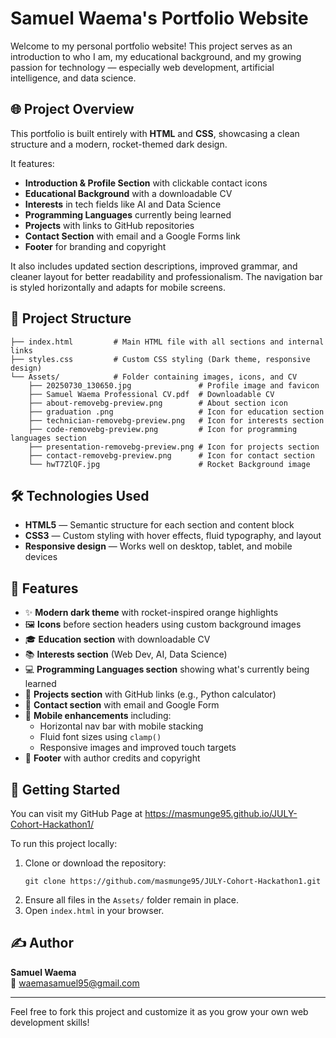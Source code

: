 # Samuel Waema's Portfolio Website

Welcome to my personal portfolio website! This project serves as an introduction to who I am, my educational background, and my growing passion for technology — especially web development, artificial intelligence, and data science.


## 🌐 Project Overview

This portfolio is built entirely with **HTML** and **CSS**, showcasing a clean structure and a modern, rocket-themed dark design.  

It features:

- **Introduction & Profile Section** with clickable contact icons
- **Educational Background** with a downloadable CV
- **Interests** in tech fields like AI and Data Science
- **Programming Languages** currently being learned
- **Projects** with links to GitHub repositories
- **Contact Section** with email and a Google Forms link
- **Footer** for branding and copyright

It also includes updated section descriptions, improved grammar, and cleaner layout for better readability and professionalism. The navigation bar is styled horizontally and adapts for mobile screens.


## 📁 Project Structure

```
├── index.html         # Main HTML file with all sections and internal links
├── styles.css         # Custom CSS styling (Dark theme, responsive design)
└── Assets/            # Folder containing images, icons, and CV
    ├── 20250730_130650.jpg               # Profile image and favicon
    ├── Samuel Waema Professional CV.pdf  # Downloadable CV
    ├── about-removebg-preview.png        # About section icon
    ├── graduation .png                   # Icon for education section
    ├── technician-removebg-preview.png   # Icon for interests section
    ├── code-removebg-preview.png         # Icon for programming languages section
    ├── presentation-removebg-preview.png # Icon for projects section
    ├── contact-removebg-preview.png      # Icon for contact section
    └── hwT7ZlQF.jpg                      # Rocket Background image
```


## 🛠️ Technologies Used

- **HTML5** — Semantic structure for each section and content block
- **CSS3** — Custom styling with hover effects, fluid typography, and layout
- **Responsive design** — Works well on desktop, tablet, and mobile devices

## 📌 Features

- ✨ **Modern dark theme** with rocket-inspired orange highlights
- 🖼️ **Icons** before section headers using custom background images
- 🎓 **Education section** with downloadable CV
- 📚 **Interests section** (Web Dev, AI, Data Science)
- 💻 **Programming Languages section** showing what's currently being learned
- 📂 **Projects section** with GitHub links (e.g., Python calculator)
- 📧 **Contact section** with email and Google Form
- 📱 **Mobile enhancements** including:
  - Horizontal nav bar with mobile stacking
  - Fluid font sizes using `clamp()`
  - Responsive images and improved touch targets
- 📜 **Footer** with author credits and copyright


## 🚀 Getting Started

You can visit my GitHub Page at https://masmunge95.github.io/JULY-Cohort-Hackathon1/

To run this project locally:

1. Clone or download the repository:
   ```
   git clone https://github.com/masmunge95/JULY-Cohort-Hackathon1.git
   ```
2. Ensure all files in the `Assets/` folder remain in place.
3. Open `index.html` in your browser.


## ✍️ Author

**Samuel Waema**  
📧 [waemasamuel95@gmail.com](mailto:waemasamuel95@gmail.com)

---

Feel free to fork this project and customize it as you grow your own web development skills!
